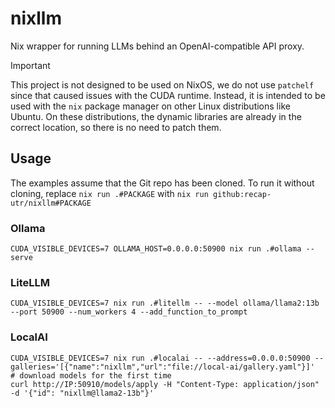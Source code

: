 # nixllm

Nix wrapper for running LLMs behind an OpenAI-compatible API proxy.

> [!important]
> This project is not designed to be used on NixOS, we do not use `patchelf` since that caused issues with the CUDA runtime.
> Instead, it is intended to be used with the `nix` package manager on other Linux distributions like Ubuntu.
> On these distributions, the dynamic libraries are already in the correct location, so there is no need to patch them.

## Usage

The examples assume that the Git repo has been cloned.
To run it without cloning, replace `nix run .#PACKAGE` with `nix run github:recap-utr/nixllm#PACKAGE`

### Ollama

```console
CUDA_VISIBLE_DEVICES=7 OLLAMA_HOST=0.0.0.0:50900 nix run .#ollama -- serve
```

### LiteLLM

```console
CUDA_VISIBLE_DEVICES=7 nix run .#litellm -- --model ollama/llama2:13b --port 50900 --num_workers 4 --add_function_to_prompt
```

### LocalAI

```console
CUDA_VISIBLE_DEVICES=7 nix run .#localai -- --address=0.0.0.0:50900 --galleries='[{"name":"nixllm","url":"file://local-ai/gallery.yaml"}]'
# download models for the first time
curl http://IP:50910/models/apply -H "Content-Type: application/json" -d '{"id": "nixllm@llama2-13b"}'
```

